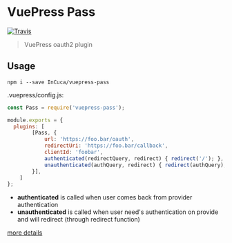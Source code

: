 # VuePress Pass

[![Travis](https://img.shields.io/travis/InCuca/vuepress-pass/master.svg)](https://travis-ci.org/InCuca/vuepress-pass/branches)

> VuePress oauth2 plugin

## Usage

`npm i --save InCuca/vuepress-pass`

.vuepress/config.js:

```js
const Pass = require('vuepress-pass');

module.exports = {
  plugins: [
        [Pass, {
            url: 'https://foo.bar/oauth',
            redirectUri: 'https://foo.bar/callback',
            clientId: 'foobar',
            authenticated(redirectQuery, redirect) { redirect('/'); }, // optional
            unauthenticated(authQuery, redirect) { redirect(authQuery); }, // optional
        }],
    ]
};
```

* **authenticated** is called when user comes back from provider authentication
* **unauthenticated** is called when user need's authentication on provide and will redirect (through redirect function)

[more details](https://vuepress.vuejs.org/plugin/using-a-plugin.html#using-a-plugin)
